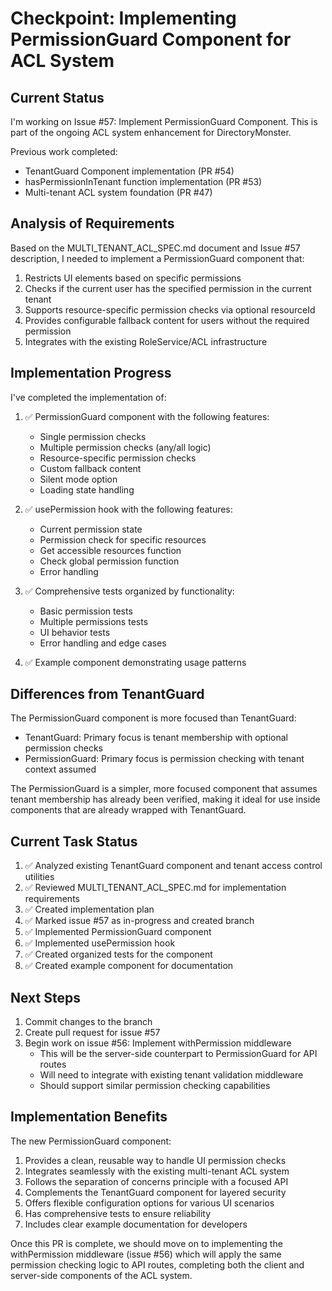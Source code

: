 # Checkpoint: Implementing PermissionGuard Component for ACL System

## Current Status
I'm working on Issue #57: Implement PermissionGuard Component. This is part of the ongoing ACL system enhancement for DirectoryMonster.

Previous work completed:
- TenantGuard Component implementation (PR #54)
- hasPermissionInTenant function implementation (PR #53)
- Multi-tenant ACL system foundation (PR #47)

## Analysis of Requirements

Based on the MULTI_TENANT_ACL_SPEC.md document and Issue #57 description, I needed to implement a PermissionGuard component that:

1. Restricts UI elements based on specific permissions
2. Checks if the current user has the specified permission in the current tenant
3. Supports resource-specific permission checks via optional resourceId
4. Provides configurable fallback content for users without the required permission
5. Integrates with the existing RoleService/ACL infrastructure

## Implementation Progress

I've completed the implementation of:

1. ✅ PermissionGuard component with the following features:
   - Single permission checks
   - Multiple permission checks (any/all logic)
   - Resource-specific permission checks
   - Custom fallback content
   - Silent mode option
   - Loading state handling

2. ✅ usePermission hook with the following features:
   - Current permission state
   - Permission check for specific resources
   - Get accessible resources function
   - Check global permission function
   - Error handling

3. ✅ Comprehensive tests organized by functionality:
   - Basic permission tests
   - Multiple permissions tests
   - UI behavior tests
   - Error handling and edge cases

4. ✅ Example component demonstrating usage patterns

## Differences from TenantGuard

The PermissionGuard component is more focused than TenantGuard:

- TenantGuard: Primary focus is tenant membership with optional permission checks
- PermissionGuard: Primary focus is permission checking with tenant context assumed

The PermissionGuard is a simpler, more focused component that assumes tenant membership has already been verified, making it ideal for use inside components that are already wrapped with TenantGuard.

## Current Task Status
1. ✅ Analyzed existing TenantGuard component and tenant access control utilities
2. ✅ Reviewed MULTI_TENANT_ACL_SPEC.md for implementation requirements
3. ✅ Created implementation plan
4. ✅ Marked issue #57 as in-progress and created branch
5. ✅ Implemented PermissionGuard component
6. ✅ Implemented usePermission hook
7. ✅ Created organized tests for the component
8. ✅ Created example component for documentation

## Next Steps
1. Commit changes to the branch
2. Create pull request for issue #57
3. Begin work on issue #56: Implement withPermission middleware
   - This will be the server-side counterpart to PermissionGuard for API routes
   - Will need to integrate with existing tenant validation middleware
   - Should support similar permission checking capabilities

## Implementation Benefits
The new PermissionGuard component:
1. Provides a clean, reusable way to handle UI permission checks
2. Integrates seamlessly with the existing multi-tenant ACL system
3. Follows the separation of concerns principle with a focused API
4. Complements the TenantGuard component for layered security
5. Offers flexible configuration options for various UI scenarios
6. Has comprehensive tests to ensure reliability
7. Includes clear example documentation for developers

Once this PR is complete, we should move on to implementing the withPermission middleware (issue #56) which will apply the same permission checking logic to API routes, completing both the client and server-side components of the ACL system.
